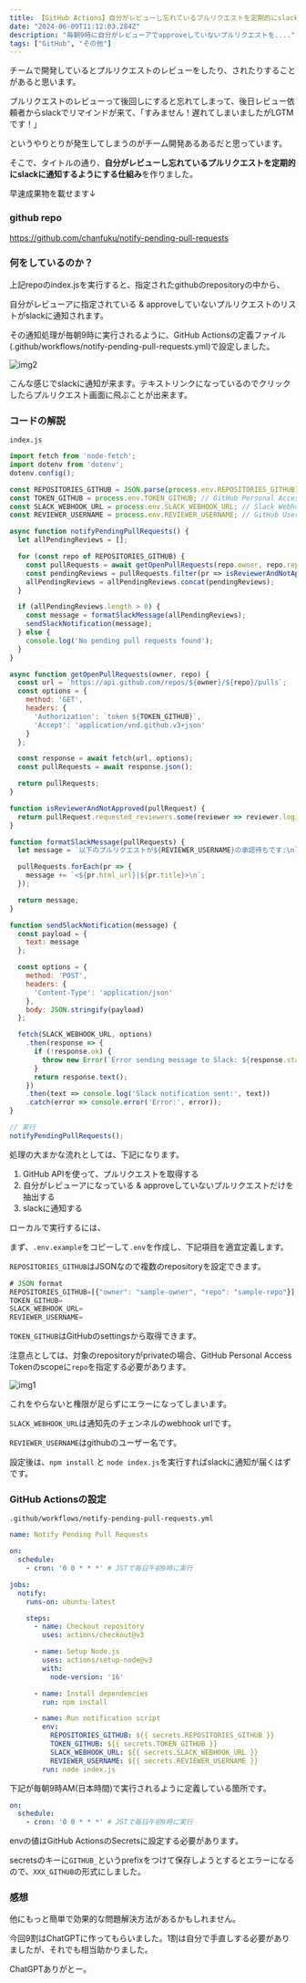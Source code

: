 ```yaml
---
title: 【GitHub Actions】自分がレビューし忘れているプルリクエストを定期的にslackに通知するようにした
date: "2024-06-09T11:12:03.284Z"
description: "毎朝9時に自分がレビューアでapproveしていないプルリクエストを...."
tags: ["GitHub", "その他"]
---
```


チームで開発しているとプルリクエストのレビューをしたり、されたりすることがあると思います。

プルリクエストのレビューって後回しにすると忘れてしまって、後日レビュー依頼者からslackでリマインドが来て、「すみません！遅れてしまいましたがLGTMです！」

というやりとりが発生してしまうのがチーム開発あるあるだと思っています。

そこで、タイトルの通り、**自分がレビューし忘れているプルリクエストを定期的にslackに通知するようにする仕組み**を作りました。

早速成果物を載せます↓

### github repo

<a href="https://github.com/chanfuku/notify-pending-pull-requests" target="_blank">
https://github.com/chanfuku/notify-pending-pull-requests
</a>

### 何をしているのか？

上記repoのindex.jsを実行すると、指定されたgithubのrepositoryの中から、

自分がレビューアに指定されている & approveしていないプルリクエストのリストがslackに通知されます。

その通知処理が毎朝9時に実行されるように、GitHub Actionsの定義ファイル(.github/workflows/notify-pending-pull-requests.yml)で設定しました。

![img2](./img2.png)

こんな感じでslackに通知が来ます。テキストリンクになっているのでクリックしたらプルリクエスト画面に飛ぶことが出来ます。

### コードの解説

`index.js`

```js
import fetch from 'node-fetch';
import dotenv from 'dotenv';
dotenv.config();

const REPOSITORIES_GITHUB = JSON.parse(process.env.REPOSITORIES_GITHUB);
const TOKEN_GITHUB = process.env.TOKEN_GITHUB; // GitHub Personal Access Token
const SLACK_WEBHOOK_URL = process.env.SLACK_WEBHOOK_URL; // Slack Webhook URL
const REVIEWER_USERNAME = process.env.REVIEWER_USERNAME; // GitHub Username

async function notifyPendingPullRequests() {
  let allPendingReviews = [];

  for (const repo of REPOSITORIES_GITHUB) {
    const pullRequests = await getOpenPullRequests(repo.owner, repo.repo);
    const pendingReviews = pullRequests.filter(pr => isReviewerAndNotApproved(pr));
    allPendingReviews = allPendingReviews.concat(pendingReviews);
  }

  if (allPendingReviews.length > 0) {
    const message = formatSlackMessage(allPendingReviews);
    sendSlackNotification(message);
  } else {
    console.log('No pending pull requests found');
  }
}

async function getOpenPullRequests(owner, repo) {
  const url = `https://api.github.com/repos/${owner}/${repo}/pulls`;
  const options = {
    method: 'GET',
    headers: {
      'Authorization': `token ${TOKEN_GITHUB}`,
      'Accept': 'application/vnd.github.v3+json'
    }
  };

  const response = await fetch(url, options);
  const pullRequests = await response.json();

  return pullRequests;
}

function isReviewerAndNotApproved(pullRequest) {
  return pullRequest.requested_reviewers.some(reviewer => reviewer.login === REVIEWER_USERNAME);
}

function formatSlackMessage(pullRequests) {
  let message = `以下のプルリクエストが${REVIEWER_USERNAME}の承認待ちです:\n`;

  pullRequests.forEach(pr => {
    message += `<${pr.html_url}|${pr.title}>\n`;
  });

  return message;
}

function sendSlackNotification(message) {
  const payload = {
    text: message
  };

  const options = {
    method: 'POST',
    headers: {
      'Content-Type': 'application/json'
    },
    body: JSON.stringify(payload)
  };

  fetch(SLACK_WEBHOOK_URL, options)
    .then(response => {
      if (!response.ok) {
        throw new Error(`Error sending message to Slack: ${response.statusText}`);
      }
      return response.text();
    })
    .then(text => console.log('Slack notification sent:', text))
    .catch(error => console.error('Error:', error));
}

// 実行
notifyPendingPullRequests();
```

処理の大まかな流れとしては、下記になります。

1. GitHub APIを使って、プルリクエストを取得する
2. 自分がレビューアになっている & approveしていないプルリクエストだけを抽出する
3. slackに通知する

ローカルで実行するには、

まず、`.env.example`をコピーして`.env`を作成し、下記項目を適宜定義します。

`REPOSITORIES_GITHUB`はJSONなので複数のrepositoryを設定できます。

```js
# JSON format
REPOSITORIES_GITHUB=[{"owner": "sample-owner", "repo": "sample-repo"}]
TOKEN_GITHUB=
SLACK_WEBHOOK_URL=
REVIEWER_USERNAME=
```

`TOKEN_GITHUB`はGitHubのsettingsから取得できます。

注意点としては、対象のrepositoryがprivateの場合、GitHub Personal Access Tokenのscopeに`repo`を指定する必要があります。

![img1](./img1.png)

これをやらないと権限が足らずにエラーになってしまいます。

`SLACK_WEBHOOK_URL`は通知先のチェンネルのwebhook urlです。

`REVIEWER_USERNAME`はgithubのユーザー名です。

設定後は、`npm install` と `node index.js`を実行すればslackに通知が届くはずです。

### GitHub Actionsの設定

`.github/workflows/notify-pending-pull-requests.yml`

```yaml
name: Notify Pending Pull Requests

on:
  schedule:
    - cron: '0 0 * * *' # JSTで毎日午前9時に実行

jobs:
  notify:
    runs-on: ubuntu-latest

    steps:
      - name: Checkout repository
        uses: actions/checkout@v3

      - name: Setup Node.js
        uses: actions/setup-node@v3
        with:
          node-version: '16'

      - name: Install dependencies
        run: npm install

      - name: Run notification script
        env:
          REPOSITORIES_GITHUB: ${{ secrets.REPOSITORIES_GITHUB }}
          TOKEN_GITHUB: ${{ secrets.TOKEN_GITHUB }}
          SLACK_WEBHOOK_URL: ${{ secrets.SLACK_WEBHOOK_URL }}
          REVIEWER_USERNAME: ${{ secrets.REVIEWER_USERNAME }}
        run: node index.js
```

下記が毎朝9時AM(日本時間)で実行されるように定義している箇所です。

```yaml
on:
  schedule:
    - cron: '0 0 * * *' # JSTで毎日午前9時に実行
```

envの値はGitHub ActionsのSecretsに設定する必要があります。

secretsのキーに`GITHUB_`というprefixをつけて保存しようとするとエラーになるので、`XXX_GITHUB`の形式にしました。

### 感想

他にもっと簡単で効果的な問題解決方法があるかもしれません。

今回9割はChatGPTに作ってもらいました。1割は自分で手直しする必要がありましたが、それでも相当助かりました。

ChatGPTありがとー。
